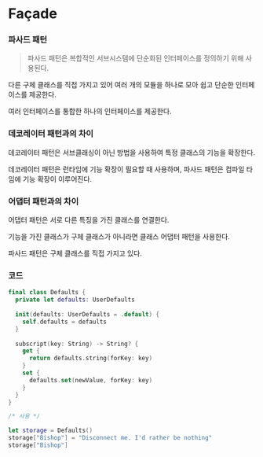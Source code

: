 # Façade

### 파사드 패턴

> 파사드 패턴은 복합적인 서브시스템에 단순화된 인터페이스를 정의하기 위해 사용된다.

다른 구체 클래스를 직접 가지고 있어 여러 개의 모듈을 하나로 모아 쉽고 단순한 인터페이스를 제공한다.

여러 인터페이스를 통합한 하나의 인터페이스를 제공한다.

### 데코레이터 패턴과의 차이

데코레이터 패턴은 서브클래싱이 아닌 방법을 사용하여 특정 클래스의 기능을 확장한다.

데코레이터 패턴은 런타임에 기능 확장이 필요할 때 사용하며, 파사드 패턴은 컴파일 타임에 기능 확장이 이루어진다.

### 어댑터 패턴과의 차이

어댑터 패턴은 서로 다른 특징을 가진 클래스를 연결한다.

기능을 가진 클래스가 구체 클래스가 아니라면 클래스 어댑터 패턴을 사용한다.

파사드 패턴은 구체 클래스를 직접 가지고 있다.

### 코드

```swift
final class Defaults {
  private let defaults: UserDefaults
  
  init(defaults: UserDefaults = .default) {
    self.defaults = defaults
  }
  
  subscript(key: String) -> String? {
    get {
      return defaults.string(forKey: key)
    }
    set {
      defaults.set(newValue, forKey: key)
    }
  }
}

/* 사용 */

let storage = Defaults()
storage["Bishop"] = "Disconnect me. I'd rather be nothing"
storage["Bishop"]
```
